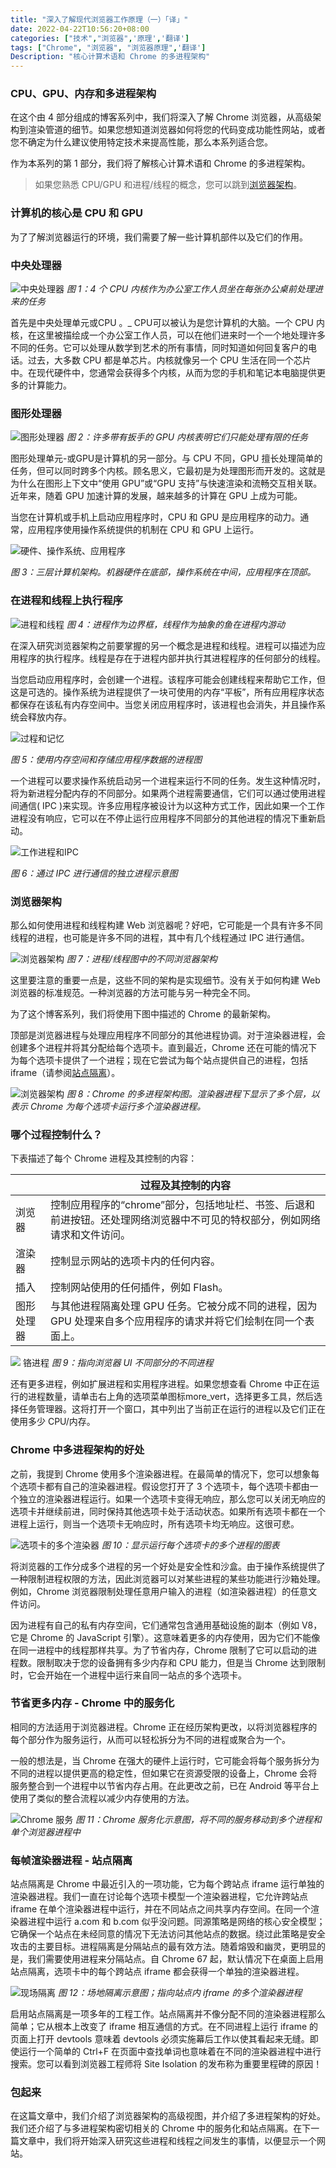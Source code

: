 ```yaml
---
title: "深入了解现代浏览器工作原理（一）「译」"
date: 2022-04-22T10:56:20+08:00
categories: ["技术","浏览器",'原理','翻译']
tags: ["Chrome", "浏览器", "浏览器原理",'翻译']
Description: "核心计算术语和 Chrome 的多进程架构"
---
```


### CPU、GPU、内存和多进程架构
在这个由 4 部分组成的博客系列中，我们将深入了解 Chrome 浏览器，从高级架构到渲染管道的细节。如果您想知道浏览器如何将您的代码变成功能性网站，或者您不确定为什么建议使用特定技术来提高性能，那么本系列适合您。

作为本系列的第 1 部分，我们将了解核心计算术语和 Chrome 的多进程架构。

> 如果您熟悉 CPU/GPU 和进程/线程的概念，您可以跳到[浏览器架构](#浏览器架构)。

### 计算机的核心是 CPU 和 GPU

为了了解浏览器运行的环境，我们需要了解一些计算机部件以及它们的作用。

### 中央处理器

![中央处理器](https://cdn.jsdelivr.net/gh/mopig/oss@master/uPic/202204/fFDSc8.jpg)
*图 1：4 个 CPU 内核作为办公室工作人员坐在每张办公桌前处理进来的任务*

首先是中央处理单元或CPU 。_ CPU可以被认为是您计算机的大脑。一个 CPU 内核，在这里被描绘成一个办公室工作人员，可以在他们进来时一个一个地处理许多不同的任务。它可以处理从数学到艺术的所有事情，同时知道如何回复客户的电话。过去，大多数 CPU 都是单芯片。内核就像另一个 CPU 生活在同一个芯片中。在现代硬件中，您通常会获得多个内核，从而为您的手机和笔记本电脑提供更多的计算能力。

### 图形处理器

![图形处理器](https://cdn.jsdelivr.net/gh/mopig/oss@master/uPic/202204/72oXI7.jpg)
*图 2：许多带有扳手的 GPU 内核表明它们只能处理有限的任务*

图形处理单元-或GPU是计算机的另一部分。与 CPU 不同，GPU 擅长处理简单的任务，但可以同时跨多个内核。顾名思义，它最初是为处理图形而开发的。这就是为什么在图形上下文中“使用 GPU”或“GPU 支持”与快速渲染和流畅交互相关联。近年来，随着 GPU 加速计算的发展，越来越多的计算在 GPU 上成为可能。

当您在计算机或手机上启动应用程序时，CPU 和 GPU 是应用程序的动力。通常，应用程序使用操作系统提供的机制在 CPU 和 GPU 上运行。

![硬件、操作系统、应用程序](https://cdn.jsdelivr.net/gh/mopig/oss@master/uPic/202204/b94N7k.jpg)

*图 3：三层计算机架构。机器硬件在底部，操作系统在中间，应用程序在顶部。*

### 在进程和线程上执行程序

![进程和线程](https://cdn.jsdelivr.net/gh/mopig/oss@master/uPic/202204/sBHGiF.jpg)
*图 4：进程作为边界框，线程作为抽象的鱼在进程内游动*

在深入研究浏览器架构之前要掌握的另一个概念是进程和线程。进程可以描述为应用程序的执行程序。线程是存在于进程内部并执行其进程程序的任何部分的线程。

当您启动应用程序时，会创建一个进程。该程序可能会创建线程来帮助它工作，但这是可选的。操作系统为进程提供了一块可使用的内存“平板”，所有应用程序状态都保存在该私有内存空间中。当您关闭应用程序时，该进程也会消失，并且操作系统会释放内存。

![过程和记忆](https://wd.imgix.net/image/T4FyVKpzu4WKF1kBNvXepbi08t52/x5h2ZL6SWI1vF5jSa8YB.svg)

*图 5：使用内存空间和存储应用程序数据的进程图*

一个进程可以要求操作系统启动另一个进程来运行不同的任务。发生这种情况时，将为新进程分配内存的不同部分。如果两个进程需要通信，它们可以通过使用进程间通信( IPC )来实现。许多应用程序被设计为以这种方式工作，因此如果一个工作进程没有响应，它可以在不停止运行应用程序不同部分的其他进程的情况下重新启动。

![工作进程和IPC](https://wd.imgix.net/image/T4FyVKpzu4WKF1kBNvXepbi08t52/OdFbLc2ufRmkJoHinTUL.svg)

*图 6：通过 IPC 进行通信的独立进程示意图*

### 浏览器架构

那么如何使用进程和线程构建 Web 浏览器呢？好吧，它可能是一个具有许多不同线程的进程，也可能是许多不同的进程，其中有几个线程通过 IPC 进行通信。

![浏览器架构](https://cdn.jsdelivr.net/gh/mopig/oss@master/uPic/202204/rfnXXj.jpg)
*图 7：进程/线程图中的不同浏览器架构*

这里要注意的重要一点是，这些不同的架构是实现细节。没有关于如何构建 Web 浏览器的标准规范。一种浏览器的方法可能与另一种完全不同。

为了这个博客系列，我们将使用下图中描述的 Chrome 的最新架构。

顶部是浏览器进程与处理应用程序不同部分的其他进程协调。对于渲染器进程，会创建多个进程并将其分配给每个选项卡。直到最近，Chrome 还在可能的情况下为每个选项卡提供了一个进程；现在它尝试为每个站点提供自己的进程，包括 iframe（请参阅[站点隔离](https://developer.chrome.com/blog/inside-browser-part1/#site-isolation)）。

![浏览器架构](https://cdn.jsdelivr.net/gh/mopig/oss@master/uPic/202204/dZHN7v.jpg)
*图 8：Chrome 的多进程架构图。渲染器进程下显示了多个层，以表示 Chrome 为每个选项卡运行多个渲染器进程。*

### 哪个过程控制什么？

下表描述了每个 Chrome 进程及其控制的内容：

| |过程及其控制的内容|
-|-
浏览器 | 控制应用程序的“chrome”部分，包括地址栏、书签、后退和前进按钮。还处理网络浏览器中不可见的特权部分，例如网络请求和文件访问。
渲染器 |	控制显示网站的选项卡内的任何内容。
插入 | 	控制网站使用的任何插件，例如 Flash。
图形处理器 |	与其他进程隔离处理 GPU 任务。它被分成不同的进程，因为 GPU 处理来自多个应用程序的请求并将它们绘制在同一个表面上。

![](https://cdn.jsdelivr.net/gh/mopig/oss@master/uPic/202204/O8eAWR.jpg)
铬进程
*图 9：指向浏览器 UI 不同部分的不同进程*

还有更多进程，例如扩展进程和实用程序进程。如果您想查看 Chrome 中正在运行的进程数量，请单击右上角的选项菜单图标more_vert，选择更多工具，然后选择任务管理器。这将打开一个窗口，其中列出了当前正在运行的进程以及它们正在使用多少 CPU/内存。

### Chrome 中多进程架构的好处

之前，我提到 Chrome 使用多个渲染器进程。在最简单的情况下，您可以想象每个选项卡都有自己的渲染器进程。假设您打开了 3 个选项卡，每个选项卡都由一个独立的渲染器进程运行。如果一个选项卡变得无响应，那么您可以关闭无响应的选项卡并继续前进，同时保持其他选项卡处于活动状态。如果所有选项卡都在一个进程上运行，则当一个选项卡无响应时，所有选项卡均无响应。这很可悲。

![选项卡的多个渲染器](https://cdn.jsdelivr.net/gh/mopig/oss@master/uPic/202204/rhK446.jpg)
*图 10：显示运行每个选项卡的多个进程的图表*

将浏览器的工作分成多个进程的另一个好处是安全性和沙盒。由于操作系统提供了一种限制进程权限的方法，因此浏览器可以对某些进程的某些功能进行沙箱处理。例如，Chrome 浏览器限制处理任意用户输入的进程（如渲染器进程）的任意文件访问。

因为进程有自己的私有内存空间，它们通常包含通用基础设施的副本（例如 V8，它是 Chrome 的 JavaScript 引擎）。这意味着更多的内存使用，因为它们不能像在同一进程中的线程那样共享。为了节省内存，Chrome 限制了它可以启动的进程数。限制取决于您的设备拥有多少内存和 CPU 能力，但是当 Chrome 达到限制时，它会开始在一个进程中运行来自同一站点的多个选项卡。

### 节省更多内存 - Chrome 中的服务化

相同的方法适用于浏览器进程。Chrome 正在经历架构更改，以将浏览器程序的每个部分作为服务运行，从而可以轻松拆分为不同的进程或聚合为一个。

一般的想法是，当 Chrome 在强大的硬件上运行时，它可能会将每个服务拆分为不同的进程以提供更高的稳定性，但如果它在资源受限的设备上，Chrome 会将服务整合到一个进程中以节省内存占用。在此更改之前，已在 Android 等平台上使用了类似的整合流程以减少内存使用的方法。

![Chrome 服务](https://wd.imgix.net/image/T4FyVKpzu4WKF1kBNvXepbi08t52/8zHB7KNXrIKv5yAWvtBy.svg)
*图 11：Chrome 服务化示意图，将不同的服务移动到多个进程和单个浏览器进程中*

### 每帧渲染器进程 - 站点隔离

站点隔离是 Chrome 中最近引入的一项功能，它为每个跨站点 iframe 运行单独的渲染器进程。我们一直在讨论每个选项卡模型一个渲染器进程，它允许跨站点 iframe 在单个渲染器进程中运行，并在不同站点之间共享内存空间。在同一个渲染器进程中运行 a.com 和 b.com 似乎没问题。同源策略是网络的核心安全模型；它确保一个站点在未经同意的情况下无法访问其他站点的数据。绕过此策略是安全攻击的主要目标。进程隔离是分隔站点的最有效方法。随着熔毁和幽灵，更明显的是，我们需要使用进程来分隔站点。自 Chrome 67 起，默认情况下在桌面上启用站点隔离，选项卡中的每个跨站点 iframe 都会获得一个单独的渲染器进程。

![现场隔离](https://cdn.jsdelivr.net/gh/mopig/oss@master/uPic/202204/WAp8VV.jpg)
*图 12：场地隔离示意图；指向站点内 iframe 的多个渲染器进程*

启用站点隔离是一项多年的工程工作。站点隔离并不像分配不同的渲染器进程那么简单；它从根本上改变了 iframe 相互通信的方式。在不同进程上运行 iframe 的页面上打开 devtools 意味着 devtools 必须实施幕后工作以使其看起来无缝。即使运行一个简单的 Ctrl+F 在页面中查找单词也意味着在不同的渲染器进程中进行搜索。您可以看到浏览器工程师将 Site Isolation 的发布称为重要里程碑的原因！

### 包起来

在这篇文章中，我们介绍了浏览器架构的高级视图，并介绍了多进程架构的好处。我们还介绍了与多进程架构密切相关的 Chrome 中的服务化和站点隔离。在下一篇文章中，我们将开始深入研究这些进程和线程之间发生的事情，以便显示一个网站。